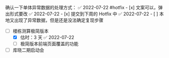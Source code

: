  确认一下单体异常数据的处理方式： ✅ 2022-07-22 #hotfix
	- [x] 文案可以，弹出形式要改 ✅ 2022-07-22
	- [x] 提交到下周的 Hotfix 中 ✅ 2022-07-22
	- [ ] 本地又出现了异常数据，但是还是没法确定复现步骤
- [ ] 楼栋测算极简版本
	- [x] 估时：3 天 ✅ 2022-07-22
	- [ ] 极简版本前端页面覆盖的功能
- [ ] 库晓二期启动会